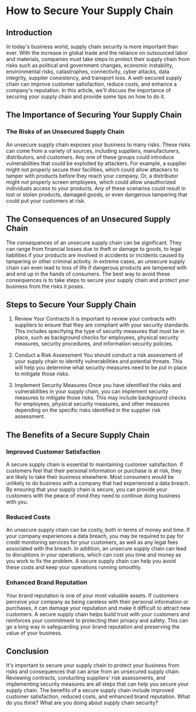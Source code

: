 # How to Secure Your Supply Chain

## Introduction
In today's business world, supply chain security is more important than ever. With the increase in global trade and the reliance on outsourced labor and materials, companies must take steps to protect their supply chain from risks such as political and government changes, economic instability, environmental risks, catastrophes, connectivity, cyber attacks, data integrity, supplier consistency, and transport loss.
A well-secured supply chain can improve customer satisfaction, reduce costs, and enhance a company's reputation. In this article, we'll discuss the importance of securing your supply chain and provide some tips on how to do it.

## The Importance of Securing Your Supply Chain

### The Risks of an Unsecured Supply Chain

An unsecure supply chain exposes your business to many risks. These risks can come from a variety of sources, including suppliers, manufacturers, distributors, and customers. Any one of these groups could introduce vulnerabilities that could be exploited by attackers. For example, a supplier might not properly secure their facilities, which could allow attackers to tamper with products before they reach your company. Or, a distributor might not properly screen employees, which could allow unauthorized individuals access to your products. Any of these scenarios could result in lost or stolen products, damaged goods, or even dangerous tampering that could put your customers at risk.

## The Consequences of an Unsecured Supply Chain

The consequences of an unsecure supply chain can be significant. They can range from financial losses due to theft or damage to goods, to legal liabilities if your products are involved in accidents or incidents caused by tampering or other criminal activity. In extreme cases, an unsecure supply chain can even lead to loss of life if dangerous products are tampered with and end up in the hands of consumers. The best way to avoid these consequences is to take steps to secure your supply chain and protect your business from the risks it poses.

## Steps to Secure Your Supply Chain

1. Review Your Contracts
It is important to review your contracts with suppliers to ensure that they are compliant with your security standards. This includes specifying the type of security measures that must be in place, such as background checks for employees, physical security measures, security procedures, and information security policies.

2. Conduct a Risk Assessment
You should conduct a risk assessment of your supply chain to identify vulnerabilities and potential threats. This will help you determine what security measures need to be put in place to mitigate those risks.

3. Implement Security Measures
Once you have identified the risks and vulnerabilities in your supply chain, you can implement security measures to mitigate those risks. This may include background checks for employees, physical security measures, and other measures depending on the specific risks identified in the supplier risk assessment.

## The Benefits of a Secure Supply Chain

### Improved Customer Satisfaction

A secure supply chain is essential to maintaining customer satisfaction. If customers feel that their personal information or purchase is at risk, they are likely to take their business elsewhere. Most consumers would be unlikely to do business with a company that had experienced a data breach. By ensuring that your supply chain is secure, you can provide your customers with the peace of mind they need to continue doing business with you.

### Reduced Costs

An unsecure supply chain can be costly, both in terms of money and time. If your company experiences a data breach, you may be required to pay for credit monitoring services for your customers, as well as any legal fees associated with the breach. In addition, an unsecure supply chain can lead to disruptions in your operations, which can cost you time and money as you work to fix the problem. A secure supply chain can help you avoid these costs and keep your operations running smoothly.

### Enhanced Brand Reputation

Your brand reputation is one of your most valuable assets. If customers perceive your company as being careless with their personal information or purchases, it can damage your reputation and make it difficult to attract new customers. A secure supply chain helps build trust with your customers and reinforces your commitment to protecting their privacy and safety. This can go a long way in safeguarding your brand reputation and preserving the value of your business.

## Conclusion

It's important to secure your supply chain to protect your business from risks and consequences that can arise from an unsecured supply chain. Reviewing contracts, conducting suppliers' risk assessments, and implementing security measures are all steps that can help you secure your supply chain. The benefits of a secure supply chain include improved customer satisfaction, reduced costs, and enhanced brand reputation.
What do you think? What are you doing about supply chain security?